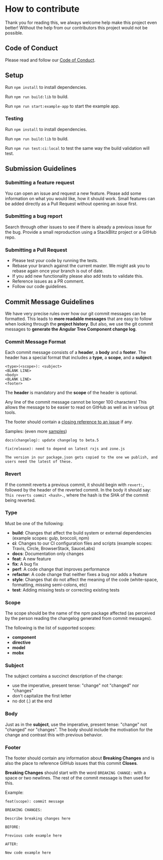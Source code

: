 # How to contribute

Thank you for reading this, we always welcome help make this project even better! Without the help from our contributors this project would not be possible.

## Code of Conduct
Please read and follow our [Code of Conduct][coc].

## Setup

Run `npm install` to install dependencies.

Run `npm run build:lib` to build.

Run `npm run start:example-app` to start the example app.

### Testing

Run `npm install` to install dependencies.

Run `npm run build:lib` to build.

Run `npm run test:ci:local` to test the same way the build validation will test.

## Submission Guidelines

### Submitting a feature request

You can open an issue and request a new feature. Please add some information on what you would like, how it should work. Small features can be added directly as a Pull Request without opening an issue first.

### Submitting a bug report

Search through other issues to see if there is already a previous issue for the bug. Provide a small reproduction using a StackBlitz project or a GitHub repo.

### Submitting a Pull Request

- Please test your code by running the tests.
- Rebase your branch against the current master. We might ask you to rebase again once your branch is out of date.
- If you add new functionality please also add tests to validate this.
- Reference issues as a PR comment.
- Follow our code guidelines.

## Commit Message Guidelines

We have very precise rules over how our git commit messages can be formatted.  This leads to **more
readable messages** that are easy to follow when looking through the **project history**.  But also,
we use the git commit messages to **generate the Angular Tree Component change log**.

### Commit Message Format

Each commit message consists of a **header**, a **body** and a **footer**. The header has a special
format that includes a **type**, a **scope**, and a **subject**:

```
<type>(<scope>): <subject>
<BLANK LINE>
<body>
<BLANK LINE>
<footer>
```

The **header** is mandatory and the **scope** of the header is optional.

Any line of the commit message cannot be longer 100 characters! This allows the message to be easier
to read on GitHub as well as in various git tools.

The footer should contain a [closing reference to an issue](https://help.github.com/articles/closing-issues-via-commit-messages/) if any.

Samples: (even more [samples](https://github.com/CirclonGroup/angular-tree-component/commits/master))

```
docs(changelog): update changelog to beta.5
```

```
fix(release): need to depend on latest rxjs and zone.js

The version in our package.json gets copied to the one we publish, and users need the latest of these.
```

### Revert

If the commit reverts a previous commit, it should begin with `revert:`, followed by the header of the reverted commit. In the body it should say: `This reverts commit <hash>.`, where the hash is the SHA of the commit being reverted.

### Type

Must be one of the following:

- **build**: Changes that affect the build system or external dependencies (example scopes: gulp, broccoli, npm)
- **ci**: Changes to our CI configuration files and scripts (example scopes: Travis, Circle, BrowserStack, SauceLabs)
- **docs**: Documentation only changes
- **feat**: A new feature
- **fix**: A bug fix
- **perf**: A code change that improves performance
- **refactor**: A code change that neither fixes a bug nor adds a feature
- **style**: Changes that do not affect the meaning of the code (white-space, formatting, missing semi-colons, etc)
- **test**: Adding missing tests or correcting existing tests

### Scope

The scope should be the name of the npm package affected (as perceived by the person reading the changelog generated from commit messages).

The following is the list of supported scopes:

- **component**
- **directive**
- **model**
- **mobx**

### Subject

The subject contains a succinct description of the change:

- use the imperative, present tense: "change" not "changed" nor "changes"
- don't capitalize the first letter
- no dot (.) at the end

### Body

Just as in the **subject**, use the imperative, present tense: "change" not "changed" nor "changes".
The body should include the motivation for the change and contrast this with previous behavior.

### Footer

The footer should contain any information about **Breaking Changes** and is also the place to
reference GitHub issues that this commit **Closes**.

**Breaking Changes** should start with the word `BREAKING CHANGE:` with a space or two newlines. The rest of the commit message is then used for this.

Example:

```
feat(scope): commit message

BREAKING CHANGES:

Describe breaking changes here

BEFORE:

Previous code example here

AFTER:

New code example here
```

[coc]: https://github.com/CirclonGroup/angular-tree-component/blob/master/CODE_OF_CONDUCT.md
